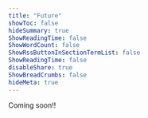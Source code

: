 ```yaml
---
title: "Future"
showToc: false
hideSummary: true
ShowReadingTime: false
ShowWordCount: false
ShowRssButtonInSectionTermList: false
ShowReadingTime: false
disableShare: true
ShowBreadCrumbs: false
hideMeta: true
---
```


Coming soon!!